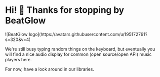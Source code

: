 <a id="readme-top"></a>

# Hi! 👋 Thanks for stopping by BeatGlow

<p style="align:center">
![BeatGlow logo](https://avatars.githubusercontent.com/u/195172791?s=320&v=4)
</p>

<p>
We're still busy typing random things on the keyboard, but eventually you will find
a nice audio display for common (open source/open API) music players here.

For now, have a look around in our libraries.
</p>
